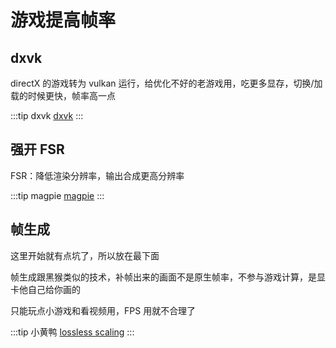 # 游戏提高帧率

## dxvk

directX 的游戏转为 vulkan 运行，给优化不好的老游戏用，吃更多显存，切换/加载的时候更快，帧率高一点

:::tip dxvk
[dxvk](https://github.com/doitsujin/dxvk/releases)
:::

## 强开 FSR

FSR：降低渲染分辨率，输出合成更高分辨率

:::tip magpie
[magpie](https://github.com/doitsujin/dxvk/releases)
:::

## 帧生成

这里开始就有点坑了，所以放在最下面

帧生成跟黑猴类似的技术，补帧出来的画面不是原生帧率，不参与游戏计算，是显卡他自己给你画的

只能玩点小游戏和看视频用，FPS 用就不合理了

:::tip 小黄鸭
[lossless scaling](https://www.bing.com/search?q=losslessscaling)
:::
